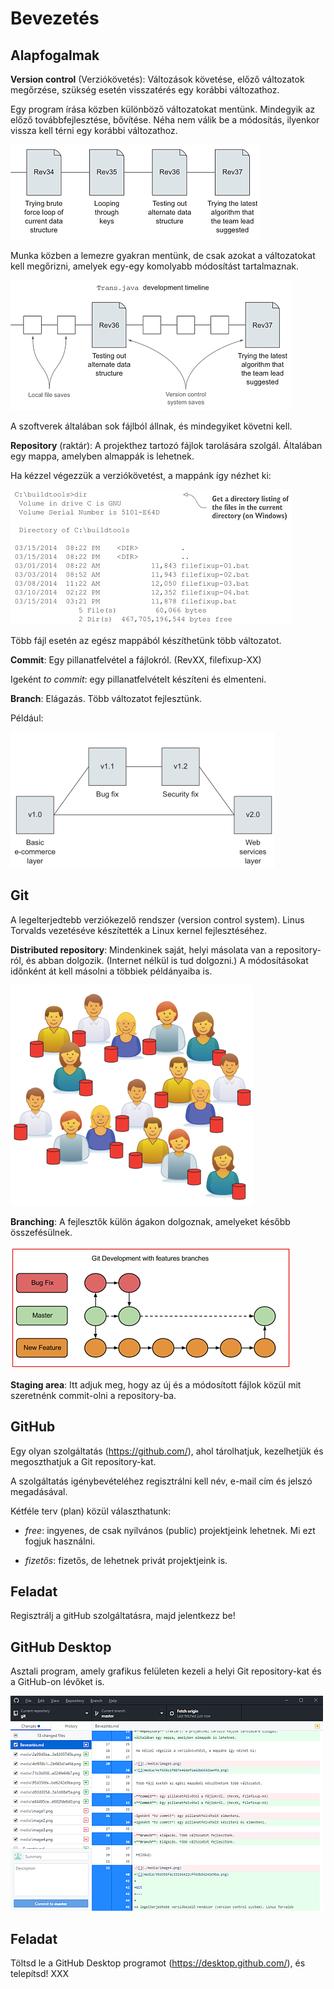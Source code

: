Bevezetés
=========

Alapfogalmak
------------

**Version control** (Verziókövetés): Változások követése, előző változatok
megőrzése, szükség esetén visszatérés egy korábbi változathoz.

Egy program írása közben különböző változatokat mentünk. Mindegyik az előző
továbbfejlesztése, bővítése. Néha nem válik be a módosítás, ilyenkor vissza kell
térni egy korábbi változathoz.

![](media/e84495ce9af5ef7d48bb24d602fde8d0.png)

Munka közben a lemezre gyakran mentünk, de csak azokat a változatokat kell
megőrizni, amelyek egy-egy komolyabb módosítást tartalmaznak.

![](media/2a99d5ba6344b7e4e81d7a3e8395745b.png)

A szoftverek általában sok fájlból állnak, és mindegyiket követni kell.

**Repository** (raktár): A projekthez tartozó fájlok tarolására szolgál.
Általában egy mappa, amelyben almappák is lehetnek.

Ha kézzel végezzük a verziókövetést, a mappánk így nézhet ki:

![](media/4cf658c1f087e46def1a62b663d1a4fd.png)

Több fájl esetén az egész mappából készíthetünk több változatot.

**Commit**: Egy pillanatfelvétel a fájlokról. (RevXX, filefixup-XX)

Igeként *to commit*: egy pillanatfelvételt készíteni és elmenteni.

**Branch**: Elágazás. Több változatot fejlesztünk.

Például:

![](media/95d356fac33156422cff6dbd6242e9ba.png)

Git
---

A legelterjedtebb verziókezelő rendszer (version control system). Linus Torvalds
vezetéséve készítették a Linux kernel fejlesztéséhez.

**Distributed repository**: Mindenkinek saját, helyi másolata van a
repository-ról, és abban dolgozik. (Internet nélkül is tud dolgozni.) A
módosításokat időnként át kell másolni a többiek példányaiba is.

![](media/71c3b058736c744bec5438a024fe64b7.png)

**Branching**: A fejlesztők külön ágakon dolgoznak, amelyeket később
összefésülnek.

![](media/d93d30541d37f86b7ad38b5a1d88af5a.png)

**Staging area**: Itt adjuk meg, hogy az új és a módosított fájlok közül mit
szeretnénk commit-olni a repository-ba.

GitHub
------

Egy olyan szolgáltatás (<https://github.com/>), ahol tárolhatjuk, kezelhetjük és
megoszthatjuk a Git repository-kat.

A szolgáltatás igénybevételéhez regisztrálni kell név, e-mail cím és jelszó
megadásával.

Kétféle terv (plan) közül választhatunk:

-   *free*: ingyenes, de csak nyilvános (public) projektjeink lehetnek. Mi ezt
    fogjuk használni.

-   *fizetős*: fizetős, de lehetnek privát projektjeink is.

Feladat
-------

Regisztrálj a gitHub szolgáltatásra, majd jelentkezz be!

GitHub Desktop
--------------

Asztali program, amely grafikus felületen kezeli a helyi Git repository-kat és a
GitHub-on lévőket is.

![](media/c53e08195965ab21a3e67eb972d07398.png)

Feladat
-------

Töltsd le a GitHub Desktop programot (https://desktop.github.com/), és
telepítsd!
XXX
